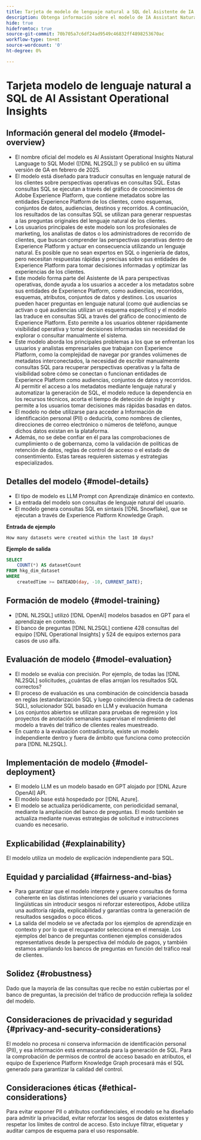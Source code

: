 ```yaml
---
title: Tarjeta de modelo de lenguaje natural a SQL del Asistente de IA
description: Obtenga información sobre el modelo de IA Assistant Natural Language to SQL AI.
hide: true
hidefromtoc: true
source-git-commit: 70b705a7c6df24ad9549c46832ff4898253670ac
workflow-type: tm+mt
source-wordcount: '0'
ht-degree: 0%

---
```


# Tarjeta modelo de lenguaje natural a SQL de AI Assistant Operational Insights

## Información general del modelo {#model-overview}

* El nombre oficial del modelo es AI Assistant Operational Insights Natural Language to SQL Model ([!DNL NL2SQL]) y se publicó en su última versión de GA en febrero de 2025.
* El modelo está diseñado para traducir consultas en lenguaje natural de los clientes sobre perspectivas operativas en consultas SQL. Estas consultas SQL se ejecutan a través del gráfico de conocimientos de Adobe Experience Platform, que contiene metadatos sobre las entidades Experience Platform de los clientes, como esquemas, conjuntos de datos, audiencias, destinos y recorridos. A continuación, los resultados de las consultas SQL se utilizan para generar respuestas a las preguntas originales del lenguaje natural de los clientes.
* Los usuarios principales de este modelo son los profesionales de marketing, los analistas de datos o los administradores de recorrido de clientes, que buscan comprender las perspectivas operativas dentro de Experience Platform y actuar en consecuencia utilizando un lenguaje natural. Es posible que no sean expertos en SQL o ingeniería de datos, pero necesitan respuestas rápidas y precisas sobre sus entidades de Experience Platform para tomar decisiones informadas y optimizar las experiencias de los clientes.
* Este modelo forma parte del Asistente de IA para perspectivas operativas, donde ayuda a los usuarios a acceder a los metadatos sobre sus entidades de Experience Platform, como audiencias, recorridos, esquemas, atributos, conjuntos de datos y destinos. Los usuarios pueden hacer preguntas en lenguaje natural (como qué audiencias se activan o qué audiencias utilizan un esquema específico) y el modelo las traduce en consultas SQL a través del gráfico de conocimiento de Experience Platform. Esto permite a los usuarios obtener rápidamente visibilidad operativa y tomar decisiones informadas sin necesidad de explorar o consultar manualmente el sistema.
* Este modelo aborda los principales problemas a los que se enfrentan los usuarios y analistas empresariales que trabajan con Experience Platform, como la complejidad de navegar por grandes volúmenes de metadatos interconectados, la necesidad de escribir manualmente consultas SQL para recuperar perspectivas operativas y la falta de visibilidad sobre cómo se conectan o funcionan entidades de Experience Platform como audiencias, conjuntos de datos y recorridos. Al permitir el acceso a los metadatos mediante lenguaje natural y automatizar la generación de SQL, el modelo reduce la dependencia en los recursos técnicos, acorta el tiempo de detección de insight y permite a los usuarios tomar decisiones más rápidas basadas en datos.
* El modelo no debe utilizarse para acceder a Información de identificación personal (PII) o deducirla, como nombres de clientes, direcciones de correo electrónico o números de teléfono, aunque dichos datos existan en la plataforma.
* Además, no se debe confiar en él para las comprobaciones de cumplimiento o de gobernanza, como la validación de políticas de retención de datos, reglas de control de acceso o el estado de consentimiento. Estas tareas requieren sistemas y estrategias especializados.

## Detalles del modelo {#model-details}

* El tipo de modelo es LLM Prompt con Aprendizaje dinámico en contexto.
* La entrada del modelo son consultas de lenguaje natural del usuario.
* El modelo genera consultas SQL en sintaxis [!DNL Snowflake], que se ejecutan a través de Experience Platform Knowledge Graph.

**Entrada de ejemplo**

```console
How many datasets were created within the last 10 days?
```

**Ejemplo de salida**

```SQL
SELECT
    COUNT(*) AS datasetCount 
FROM hkg_dim_dataset 
WHERE
    createdTime >= DATEADD(day, -10, CURRENT_DATE);
```

## Formación de modelo {#model-training}

* [!DNL NL2SQL] utilizó [!DNL OpenAI] modelos basados en GPT para el aprendizaje en contexto.
* El banco de preguntas [!DNL NL2SQL] contiene 428 consultas del equipo [!DNL Operational Insights] y 524 de equipos externos para casos de uso alfa.

## Evaluación de modelo {#model-evaluation}

* El modelo se evalúa con precisión. Por ejemplo, de todas las [!DNL NL2SQL] solicitudes, ¿cuántas de ellas arrojan los resultados SQL correctos?
* El proceso de evaluación es una combinación de coincidencia basada en reglas (estandarización SQL y luego coincidencia directa de cadenas SQL), solucionador SQL basado en LLM y evaluación humana
* Los conjuntos abiertos se utilizan para pruebas de regresión y los proyectos de anotación semanales supervisan el rendimiento del modelo a través del tráfico de clientes reales muestreado.
* En cuanto a la evaluación contradictoria, existe un modelo independiente dentro y fuera de ámbito que funciona como protección para [!DNL NL2SQL].

## Implementación de modelo {#model-deployment}

* El modelo LLM es un modelo basado en GPT alojado por [!DNL Azure OpenAI] API.
* El modelo base está hospedado por [!DNL Azure].
* El modelo se actualiza periódicamente, con periodicidad semanal, mediante la ampliación del banco de preguntas. El modo también se actualiza mediante nuevas estrategias de solicitud e instrucciones cuando es necesario.

## Explicabilidad {#explainability}

El modelo utiliza un modelo de explicación independiente para SQL.

## Equidad y parcialidad {#fairness-and-bias}

* Para garantizar que el modelo interprete y genere consultas de forma coherente en las distintas intenciones del usuario y variaciones lingüísticas sin introducir sesgos ni reforzar estereotipos, Adobe utiliza una auditoría rápida, explicabilidad y garantías contra la generación de resultados sesgados o poco éticos.
* La salida del modelo se ve afectada por los ejemplos de aprendizaje en contexto y por lo que el recuperador selecciona en el mensaje. Los ejemplos del banco de preguntas contienen ejemplos considerados representativos desde la perspectiva del módulo de pagos, y también estamos ampliando los bancos de preguntas en función del tráfico real de clientes.

## Solidez {#robustness}

Dado que la mayoría de las consultas que recibe no están cubiertas por el banco de preguntas, la precisión del tráfico de producción refleja la solidez del modelo.

## Consideraciones de privacidad y seguridad {#privacy-and-security-considerations}

El modelo no procesa ni conserva información de identificación personal (PII), y esa información está enmascarada para la generación de SQL. Para la comprobación de permisos de control de acceso basado en atributos, el equipo de Experience Platform Knowledge Graph procesará más el SQL generado para garantizar la calidad del control.

## Consideraciones éticas {#ethical-considerations}

Para evitar exponer PII o atributos confidenciales, el modelo se ha diseñado para admitir la privacidad, evitar reforzar los sesgos de datos existentes y respetar los límites de control de acceso. Esto incluye filtrar, etiquetar y auditar campos de esquema para el uso responsable.

